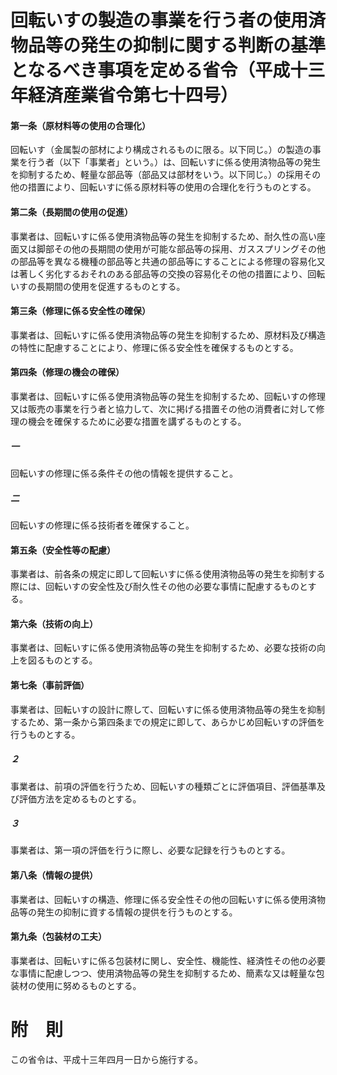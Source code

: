 # 回転いすの製造の事業を行う者の使用済物品等の発生の抑制に関する判断の基準となるべき事項を定める省令（平成十三年経済産業省令第七十四号）
#### 第一条（原材料等の使用の合理化）
回転いす（金属製の部材により構成されるものに限る。以下同じ。）の製造の事業を行う者（以下「事業者」という。）は、回転いすに係る使用済物品等の発生を抑制するため、軽量な部品等（部品又は部材をいう。以下同じ。）の採用その他の措置により、回転いすに係る原材料等の使用の合理化を行うものとする。
#### 第二条（長期間の使用の促進）
事業者は、回転いすに係る使用済物品等の発生を抑制するため、耐久性の高い座面又は脚部その他の長期間の使用が可能な部品等の採用、ガススプリングその他の部品等を異なる機種の部品等と共通の部品等にすることによる修理の容易化又は著しく劣化するおそれのある部品等の交換の容易化その他の措置により、回転いすの長期間の使用を促進するものとする。
#### 第三条（修理に係る安全性の確保）
事業者は、回転いすに係る使用済物品等の発生を抑制するため、原材料及び構造の特性に配慮することにより、修理に係る安全性を確保するものとする。
#### 第四条（修理の機会の確保）
事業者は、回転いすに係る使用済物品等の発生を抑制するため、回転いすの修理又は販売の事業を行う者と協力して、次に掲げる措置その他の消費者に対して修理の機会を確保するために必要な措置を講ずるものとする。
##### 一
回転いすの修理に係る条件その他の情報を提供すること。
##### 二
回転いすの修理に係る技術者を確保すること。
#### 第五条（安全性等の配慮）
事業者は、前各条の規定に即して回転いすに係る使用済物品等の発生を抑制する際には、回転いすの安全性及び耐久性その他の必要な事情に配慮するものとする。
#### 第六条（技術の向上）
事業者は、回転いすに係る使用済物品等の発生を抑制するため、必要な技術の向上を図るものとする。
#### 第七条（事前評価）
事業者は、回転いすの設計に際して、回転いすに係る使用済物品等の発生を抑制するため、第一条から第四条までの規定に即して、あらかじめ回転いすの評価を行うものとする。
##### ２
事業者は、前項の評価を行うため、回転いすの種類ごとに評価項目、評価基準及び評価方法を定めるものとする。
##### ３
事業者は、第一項の評価を行うに際し、必要な記録を行うものとする。
#### 第八条（情報の提供）
事業者は、回転いすの構造、修理に係る安全性その他の回転いすに係る使用済物品等の発生の抑制に資する情報の提供を行うものとする。
#### 第九条（包装材の工夫）
事業者は、回転いすに係る包装材に関し、安全性、機能性、経済性その他の必要な事情に配慮しつつ、使用済物品等の発生を抑制するため、簡素な又は軽量な包装材の使用に努めるものとする。
# 附　則
この省令は、平成十三年四月一日から施行する。
